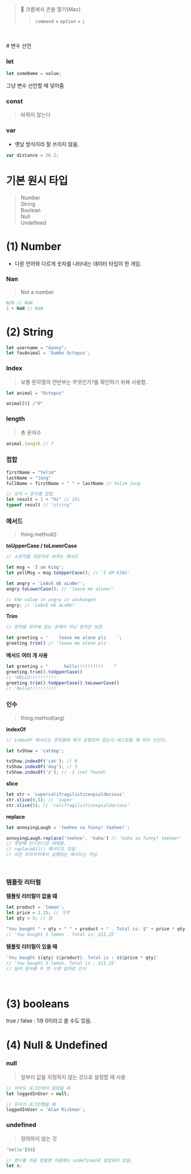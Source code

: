 >  📍 크롬에서 콘솔 열기(Mac) <br>
>>`command` + `option` + `j`
<br>
<br>
# 변수 선언

### let

```jsx
let someName = value;
```

그냥 변수 선언할 때 넣어줌

### const

> 바뀌지 않는다
> 

### var

- 옛날 방식이라 잘 쓰이지 않음.

```jsx
var distance = 26.2;
```

# 기본 원시 타입

> Number
<br>String
<br>Boolean
<br>Null
<br>Undefined

 
# (1) Number

- 다른 언어와 다르게 숫자를 나타내는 데이터 타입이 한 개임.

### Nan

> Not a number


```jsx
0/0 // NaN
1 + NaN // NaN
```

# (2) String

```jsx
let username = "danny";
let favAnimal = 'Dumbo Octopus';
```

### Index

> 보통 문자열의 전반부는 무엇인가?를 확인하기 위해 사용함.
> 

```jsx
let animal = "Octopus"
```

```jsx
animal[0] /"O"
```

### length

> 총 문자수
> 

```jsx
animal.length // 7
```

### 접합

```jsx
firstName = "Yelim"
lastName = "Jung"
fullName = firstName + " " + lastName // Yelim Jung
```

```jsx
// 숫자 + 문자열 접합
let result = 1 + "hi" // 1hi
typeof result // "string"
```

### 메서드

> thing.method()
> 

**toUpperCase / toLowerCase**

```jsx
// 소문자를 대문자로 바꾸는 메서드

let msg = 'I am king';
let yellMsg = msg.toUpperCase(); // 'I AM KING'

let angry = 'LeAvE mE aLoNe!';
angry.toLowerCase(); // 'leave me alone!'

// the value in angry is unchanged
angry; // 'LeAvE mE aLoNe!'
```

**Trim**

```jsx
// 문자열 좌우에 있는 공백이 아닌 문자만 보존 

let greeting = '    leave me alone plz    ';
greeting.trim() // 'leave me alone plz'
```

**메서드 여러 개 사용**

```jsx
let greeting = "      hello!!!!!!!!!!    "
greeting.trim().toUpperCase()
// 'HELLO!!!!!!!!!!'
greeting.trim().toUpperCase().toLowerCase()
// 'hello!!!!!!!!!!'
```

### 인수

> thing.method(arg)
> 

**indexOf**

```jsx
// indexOf 메서드는 문자열에 뭐가 포함되어 있는지 테스트할 때 자주 쓰인다.

let tvShow = 'catdog';

tvShow.indexOf('cat'); // 0
tvShow.indexOf('dog'); // 3
tvShow.indexOf('z'); // -1 (not found)
```

**slice**

```jsx
let str = 'supercalifragilisticexpialdocious'
str.slice(0,5); // 'super'
str.slice(5); // 'califragilisticexpialdocious'
```

**replace**

```jsx
let annoyingLaugh = 'teehee so funny! teehee!';

annoyingLaugh.replace('teehee', 'haha') // 'haha so funny! teehee!'
// 첫번째 인스턴스만 대체함. 
// replaceAll() 메서드도 있음.
// 모든 브라우저에서 실행되는 메서드는 아님. 
```
<br>

### 템플릿 리터럴

**템플릿 리터럴이 없을 떄**

```jsx
let product = 'lemon';
let price = 2.25; // 가격
let qty = 5; // 양

"You bought " + qty + " " + product + " . Total is: $" + price * qty
// 'You bought 5 lemon . Total is: $11.25'
```

**템플릿 리터럴이 있을 때**

```jsx
`You bought ${qty} ${product}. Total is : $${price * qty}`
// 'You bought 5 lemon. Total is : $11.25'
// 달러 문자를 두 번 쓰면 달러로 인식
```
<br>

# (3) booleans

true / false : 1과 0이라고 쓸 수도 있음.

# (4) Null & Undefined

### null

> 일부러 값을 지정하지 않는 것으로 설정할 때 사용
> 

```jsx
// 아무도 로그인하지 않았을 때
let loggedInUser = null;

// 유저가 로그인했을 때
loggedInUser = 'Alan Rickman';
```

### undefined

> 정의하지 않는 것
> 

```jsx
'hello'[99]

// 변수를 처음 만들면 처음에는 undefined로 설정되어 있음. 
let x;
```